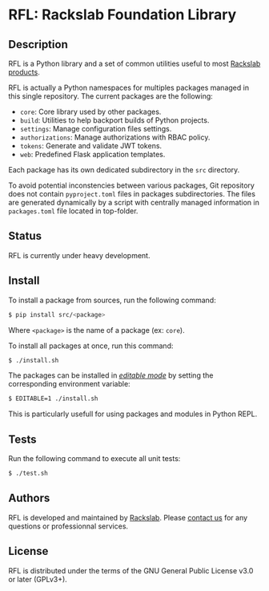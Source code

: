 # RFL: Rackslab Foundation Library

## Description

RFL is a Python library and a set of common utilities useful to most
[Rackslab products](https://rackslab.io/en/solutions/).

RFL is actually a Python namespaces for multiples packages managed in this
single repository. The current packages are the following:

* `core`: Core library used by other packages.
* `build`: Utilities to help backport builds of Python projects.
* `settings`: Manage configuration files settings.
* `authorizations`: Manage authorizations with RBAC policy.
* `tokens`: Generate and validate JWT tokens.
* `web`: Predefined Flask application templates.

Each package has its own dedicated subdirectory in the `src` directory.

To avoid potential inconstencies between various packages, Git repository does
not contain `pyproject.toml` files in packages subdirectories. The files are
generated dynamically by a script with centrally managed information in
`packages.toml` file located in top-folder.

## Status

RFL is currently under heavy development.

## Install

To install a package from sources, run the following command:

```sh
$ pip install src/<package>
```

Where `<package>` is the name of a package (ex: `core`).

To install all packages at once, run this command:

```sh
$ ./install.sh
```

The packages can be installed in [_editable mode_]() by setting the
corresponding environment variable:

```sh
$ EDITABLE=1 ./install.sh
```

This is particularly usefull for using packages and modules in Python REPL.

## Tests

Run the following command to execute all unit tests:

```sh
$ ./test.sh
```

## Authors

RFL is developed and maintained by [Rackslab](https://rackslab.io). Please
[contact us](https://rackslab.io/en/contact/) for any questions or professionnal
services.

## License

RFL is distributed under the terms of the GNU General Public License v3.0
or later (GPLv3+).
